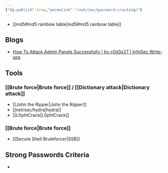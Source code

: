 ```yaml
---
{"dg-publish":true,"permalink":"/net/sec/password-cracking/"}
---
```


- [[md5#md5 rainbow table\|md5#md5 rainbow table]]


## Blogs

- [How To Attack Admin Panels Successfully | by c0d3x27 | InfoSec Write-ups](https://infosecwriteups.com/how-to-attack-admin-panels-successfully-72c90eeb818c)


## Tools

### [[Brute force\|Brute force]] / [[Dictionary attack\|Dictionary attack]]

- [[John the Ripper\|John the Ripper]]
- [[net/sec/hydra\|hydra]]
- [[L0phtCrack\|L0phtCrack]]


### [[Brute force\|Brute force]]

- [[Secure Shell Bruteforcer\|SSB]]

## Strong Passwords Criteria

- 